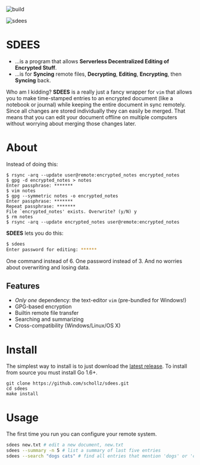 ![build](https://img.shields.io/badge/build-passing-brightgreen.svg)

![sdees](http://i.imgur.com/I6EzEDH.jpg)

# SDEES

- ...is a program that allows **Serverless Decentralized Editing of Encrypted Stuff**.
- ...is for **Syncing** remote files, **Decrypting**, **Editing**, **Encrypting**, then **Syncing** back.

Who am I kidding? **SDEES** is a really just a fancy wrapper for `vim` that allows you to make time-stamped entries to an encrypted document (like a notebook or journal) while keeping the entire document in sync remotely. Since all changes are stored individually they can easily be merged. That means that you can edit your document offline on multiple computers without worrying about merging those changes later.

# About

Instead of doing this:

```
$ rsync -arq --update user@remote:encrypted_notes encrypted_notes
$ gpg -d encrypted_notes > notes
Enter passphrase: *******
$ vim notes
$ gpg --symmetric notes -o encrypted_notes
Enter passphrase: *******
Repeat passphrase: *******
File `encrypted_notes' exists. Overwrite? (y/N) y
$ rm notes
$ rsync -arq --update encrypted_notes user@remote:encrypted_notes
```

**SDEES** lets you do this:

```bash
$ sdees
Enter password for editing: ******
```

One command instead of 6\. One password instead of 3\. And no worries about overwriting and losing data.

## Features

- _Only one_ dependency: the text-editor `vim` (pre-bundled for Windows!)
- GPG-based encryption
- Builtin remote file transfer
- Searching and summarizing
- Cross-compatibility (Windows/Linux/OS X)

# Install

The simplest way to install is to just download the [latest release](https://github.com/schollz/sdees/releases/latest). To install from source you must install Go 1.6+.

```
git clone https://github.com/schollz/sdees.git
cd sdees
make install
```

# Usage

The first time you run you can configure your remote system.

```bash
sdees new.txt # edit a new document, new.txt
sdees --summary -n 5 # list a summary of last five entries
sdees --search "dogs cats" # find all entries that mention 'dogs' or 'cats'`
```
